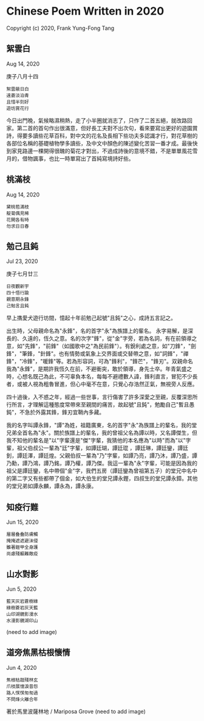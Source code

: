 # Chinese Poem Written in 2020
Copyright (c) 2020, Frank Yung-Fong Tang

## 絮雲白 
Aug 14, 2020

庚子八月十四
```
絮雲蔽日白
遠蒼淡泊青
且惜半刻好
遊坊賞花行
```
今日出門晚，氣候略濕稍熱，走了小半圈就消志了，只作了二首五絕，就改路回家。第二首的首句作出很滿意，但好長工夫對不出次句，看來要寫出更好的遊園賞詩，得要多讀些花草百科，對中文的花名及長相下些功夫多認識才行，對花草樹的各部位名稱的基礎植物學多讀些，及中文中顏色的陳述變化苦習一番才成。最後快到家見路邊一棵開得很醜的菊花才對出，不過成詩後的意境不錯，不是單單風花雪月的，借物諷事，也比一時單寫出了首純寫境詩好些。

## 桃滿枝 
Aug 14, 2020

```
黛桃苞滿枝
靛菊偶見稀
花開各有時
勿求日日春
```

## 勉己且鈍 
Jul 23, 2020

庚子七月廿三
```
日夜觀新宇
四十悟行踰
親意期永鋒
己勉言且鈍
```

早上㩦愛犬遊行坊間，憶起十年前勉己起號"且鈍"之心，成詩五言記之。

出生時，父母親命名為"永鋒"，名的首字"永"為族譜上的輩名。 永字易解，是深長的、久遠的，恆久之意。名的次字"鋒"，從"金"字旁，若為名詞，有在前領導之意，如"先鋒"，"前鋒"（如國歌中之"為民前鋒"）。有銳利處之意，如"刀鋒"，"劍鋒"，"筆鋒，"針鋒"。也有情勢或氣象上交界面或交替帶之意，如"詞鋒"，"禪鋒"，"冷鋒"，"暖鋒"等。若為形容詞，可為"鋒利"，"鋒芒"，"鋒刃"。双親命名我為"永鋒"，是期許我恆久在前，不避衝突，敢於領導，身先士卒。年青氣盛之時，心想名既己為此，不可辜負本名，每每不避禮數人諱，鋒利直言，冒犯不少長者，或被人視為粗魯冒進，但心中毫不在意，只覺心存浩然正氣，無視旁人反應。

四十過後，入不惑之年，經過一些世事，言行傷害了許多深愛之至親，反覆深思所行所言，才理解這種態度常帶來至親間的痛苦，故起號"且鈍"，勉勵自己"暫且愚鈍"，不急於外露其鋒，鋒刃宜鞘內多藏。

我的名字叫譚永鋒，"譚"為姓，祖籍廣東，名的首字"永"為族譜上的輩名，我的堂兄弟全首名為"永"。關於族譜上的輩名，我的曾祖父名為譚以時，又名譚傑生，但我不知他的輩名是"以"字輩還是"傑"字輩，我猜他的本名應為"以時"而為"以"字輩，祖父伯叔公一輩為"廷"字輩，如譚廷瑚，譚廷琨 ，譚廷琳，譚廷鑾，譚廷釗，譚廷澤，譚廷煌。父親伯叔一輩為"乃"字輩，如譚乃亮，譚乃沐，譚乃盛，譚乃勳，譚乃鴻，譚乃銘，譚乃權，譚乃傑。我這一輩為"永"字輩，可能是因為我的祖父是譚廷鑾，名中帶個"金"字，我們五房（譚廷鑾為曾祖第五子）的堂兄中名中的第二字又有些都帶了個金，如大伯生的堂兄譚永鏗，四叔生的堂兄譚永鏱。其他的堂兄弟如譚永麟，譚永為，譚永康。

## 知疫行難 
Jun 15, 2020
```
層層叠叠防膚觸
掩掩遮遮避沬侵
雖著鎧甲全身護
尚慮殘軀難敵疫
```

## 山水對影 
Jun 5, 2020
```
藍天灰岩蒼樹綠
綠樹蒼岩灰天藍
山印湖鏡影漫水
水漫影鏡湖印山
```
(need to add image)

## 道旁焦黑枯根懷情 
Jun 4, 2020
```
焦根枯趄殘林玄
爪枝展憶淚昔怨
路人𢞖𢞖匆匆過
不問烽火離合年
```
著於馬里波薩林地 / Mariposa Grove 
(need to add image)

